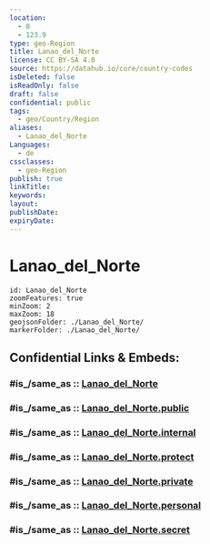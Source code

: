 ```yaml
---
location:
  - 8
  - 123.9
type: geo-Region
title: Lanao_del_Norte
license: CC BY-SA 4.0
source: https://datahub.io/core/country-codes
isDeleted: false
isReadOnly: false
draft: false
confidential: public
tags:
  - geo/Country/Region
aliases:
  - Lanao_del_Norte
Languages:
  - de
cssclasses:
  - geo-Region
publish: true
linkTitle:
keywords:
layout:
publishDate:
expiryDate:
---
```


# Lanao_del_Norte

```leaflet
id: Lanao_del_Norte
zoomFeatures: true 
minZoom: 2 
maxZoom: 18
geojsonFolder: ./Lanao_del_Norte/
markerFolder: ./Lanao_del_Norte/
```


## Confidential Links & Embeds: 

### #is_/same_as :: [Lanao_del_Norte](/_Standards/Earth/Continent/Asia/Asia~South~East/Malay_Archipelago/Philippines/Regions~Philippines/Lanao_del_Norte.md) 

### #is_/same_as :: [Lanao_del_Norte.public](/_public/Earth/Continent/Asia/Asia~South~East/Malay_Archipelago/Philippines/Regions~Philippines/Lanao_del_Norte.public.md) 

### #is_/same_as :: [Lanao_del_Norte.internal](/_internal/Earth/Continent/Asia/Asia~South~East/Malay_Archipelago/Philippines/Regions~Philippines/Lanao_del_Norte.internal.md) 

### #is_/same_as :: [Lanao_del_Norte.protect](/_protect/Earth/Continent/Asia/Asia~South~East/Malay_Archipelago/Philippines/Regions~Philippines/Lanao_del_Norte.protect.md) 

### #is_/same_as :: [Lanao_del_Norte.private](/_private/Earth/Continent/Asia/Asia~South~East/Malay_Archipelago/Philippines/Regions~Philippines/Lanao_del_Norte.private.md) 

### #is_/same_as :: [Lanao_del_Norte.personal](/_personal/Earth/Continent/Asia/Asia~South~East/Malay_Archipelago/Philippines/Regions~Philippines/Lanao_del_Norte.personal.md) 

### #is_/same_as :: [Lanao_del_Norte.secret](/_secret/Earth/Continent/Asia/Asia~South~East/Malay_Archipelago/Philippines/Regions~Philippines/Lanao_del_Norte.secret.md)


